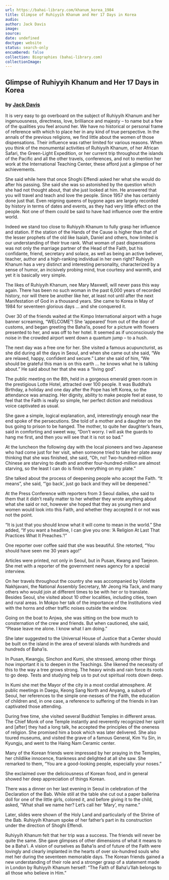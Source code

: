```yaml
---
url: https://bahai-library.com/khanum_korea_1984
title: Glimpse of Ruhiyyih Khanum and Her 17 Days in Korea
audio: 
author: Jack Davis
image: 
source: 
date: undefined
doctype: website
status: search-only
encumbered: false
collection: Biographies (bahai-library.com)
collectionImage: 
---
```



## Glimpse of Ruhiyyih Khanum and Her 17 Days in Korea

### by [Jack Davis](https://bahai-library.com/author/Jack+Davis)


It is very easy to go overboard on the subject of Ruhiyyih Khanum and her ingenuousness, directness, love, brilliance and majesty – to name but a few of the qualities you feel around her. We have no historical or personal frame of reference with which to place her in any kind of true perspective. In the annals of the previous religions, we find little about the women of those dispensations. Their influence was rather limited for various reasons. When you think of the monumental activities of Ruhiyyih Khanum, of her African Safari, the Green-Light Expedition, or her current trip throughout the islands of the Pacific and all the other travels, conferences, and not to mention her work at the International Teaching Center, these afford just a glimpse of her achievements.

She said while here that once Shoghi Effendi asked her what she would do after his passing. She said she was so astonished by the question which she had not thought about, that she just looked at him. He answered that you will travel and teach and love the people. Since 1957 she has certainly done just that. Even reigning queens of bygone ages are largely recorded by history in terms of dates and events, as they had very little effect on the people. Not one of them could be said to have had influence over the entire world.

Indeed we stand too close to Ruhiyyih Khanum to fully grasp her influence and station. If the station of the Hands of the Cause is higher than that of the lesser prophets of the old like Isaiah, Daniel and others, how limited is our understanding of their true rank. What woman of past dispensations was not only the marriage partner of the Head of the Faith, but his confidante, friend, secretary and solace, as well as being an active believer, teacher, author and a high-ranking individual in her own right? Ruhiyyih Khanum has a very distinct and interesting personality, characterized by a sense of humor, an incisively probing mind, true courtesy and warmth, and yet it is basically very simple.

The likes of Ruhiyyih Khanum, nee Mary Maxwell, will never pass this way again. There has been no such woman in the past 6,000 years of recorded history, nor will there be another like her, at least not until after the next Manifestation of God in a thousand years. She came to Korea in May of 1984 for seventeen glorious days … and she conquered it.

Over 30 of the friends waited at the Kimpo International airport with a huge banner screaming, “WELCOME”! She ‘appeared’ from out of the door of customs, and began greeting the Baha’is, posed for a picture with flowers presented to her, and was off to her hotel. It seemed as if unconsciously the noise in the crowded airport went down a quantum jump – to a hush.

The next day was a free one for her. She visited a famous acupuncturist, as she did during all the days in Seoul, and when she came out she said, “We are relaxed, happy, confident and secure.” Later she said of him, “We should be grateful this man is on this earth … he knows what he is talking about.” He said about her that she was a “living god”.

The public meeting on the 8th, held in a gorgeous emerald green room in the prestigious Lotte Hotel, attracted over 100 people. It was Buddha’s Birthday, a holiday and one day after the Pope has left Korea, so the attendance was amazing. Her dignity, ability to make people feel at ease, to feel that the Faith is really so simple, her perfect diction and melodious voice captivated as usual.

She gave a simple, logical explanation, and, interestingly enough near the end spoke of the persecutions. She told of a mother and a daughter on the bus going to prison to be hanged. The mother, to quite her daughter’s fears, said in comforting and sweet way, “Don’t worry. I will ask the guards to hang me first, and then you will see that it is not so bad.”

At the luncheon the following day with the local pioneers and two Japanese who had come just for her visit, when someone tried to take her plate away thinking that she was finished, she said, “Oh, no! Two-hundred-million Chinese are starving to death and another four-hundred-million are almost starving, so the least I can do is finish everything on my plate.”

She talked about the process of deepening people who accept the Faith. “It means”, she said, “’go back’, just go back and they will be deepened.”

At the Press Conference with reporters from 3 Seoul dailies, she said to them that it didn’t really matter to her whether they wrote anything about what she said or not, however she hoped that they as young men and women would look into this Faith, and whether they accepted it or not was not the point.

“It is just that you should know what it will come to mean in the world.” She added, “If you want a headline, I can give you one: ‘A Religion At Last That Practices What It Preaches.’!”

One reporter over coffee said that she was beautiful. She retorted, “You should have seen me 30 years ago!”

Articles were printed, not only in Seoul, but in Pusan, Kwang and Taejeon. She met with a reporter of the government news agency for a special interview.

On her travels throughout the country she was accompanied by Violette Nakhjavani, the National Assembly Secretary, Mr Jeong Ha Tack, and many others who would join at different times to be with her or to translate. Besides Seoul, she visited about 10 other localities, including cities, town and rural areas. In Mokpo her talk of the importance of the Institutions vied with the horns and other traffic noises outside the window.

Going on the boat to Anjwa, she was sitting on the bow much to consternation of the crew and friends. But when cautioned, she said, “Please leave me alone. I know what I am doing.”

She later suggested to the Universal House of Justice that a Center should be built on the island in the area of several islands with hundreds and hundreds of Baha’is.

In Pusan, Kwangju, Sinchon and Kumi, she stressed, among other things how important it is to deepen in the Teachings. She likened the necessity of this to the way a tree grows strong. The heavy winds and rain force its roots to go deep. Tests and studying help us to put out spiritual roots down deep.

In Kumi she met the Mayor of the city in a most cordial atmosphere. At public meetings in Daegu, Keong Sang North and Anyang, a suburb of Seoul, her references to the simple one-nesses of the Faith, the education of children and, in one case, a reference to suffering of the friends in Iran captivated those attending.

During free time, she visited several Buddhist Temples in different areas. The Chief Monk of one Temple instantly and reverently recognized her spirit and \[after\] they had a long talk, he accepted the principles of the oneness of religion. She promised him a book which was later delivered. She also toured museums, and visited the grave of a famous General, Kim Yu Sin, in Kyungju, and went to the Haing Nam Ceramic center.

Many of the Korean friends were impressed by her praying in the Temples, her childlike innocence, frankness and delighted at all she saw. She remarked to them, “You are a good-looking people, especially your noses.”

She exclaimed over the deliciousness of Korean food, and in general showed her deep appreciation of things Korean.

There was a dinner on her last evening in Seoul in celebration of the Declaration of the Bab. While still at the table she cut out a paper ballerina doll for one of the little girls, colored it, and before giving it to the child, asked, “What shall we name her? Let’s call her ‘Mary’, my name.”

Later, slides were shown of the Holy Land and particularly of the Shrine of the Bab. Ruhiyyih Khanum spoke of her father’s part in its construction under the direction of Shoghi Effendi.

Ruhiyyih Khanum felt that her trip was a success. The friends will never be quite the same. She gave glimpses of other dimensions of what it means to be a Baha’i. A vision of ourselves as Baha’is and of future of the Faith were lovingly and clearly implanted in the hearts of over six-hundred souls who met her during the seventeen memorable days. The Korean friends gained a new understanding of their role and a stronger grasp of a statement made in London by Ruhiyyih Khanum herself: “The Faith of Baha’u’llah belongs to all those who believe in Him.”
